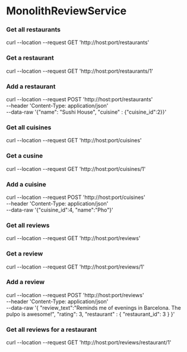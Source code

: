 # MonolithReviewService

### Get all restaurants 
curl --location --request GET 'http://host:port/restaurants' 

### Get a restaurant
curl --location --request GET 'http://host:port/restaurants/1'

### Add a restaurant
curl --location --request POST 'http://host:port/restaurants' \
--header 'Content-Type: application/json' \
--data-raw '{"name": "Sushi House", "cuisine" : {"cuisine_id":2}}'

### Get all cuisines
curl --location --request GET 'http://host:port/cuisines'

### Get a cusine
curl --location --request GET 'http://host:port/cuisines/1'

### Add a cuisine
curl --location --request POST 'http://host:port/cuisines' \
--header 'Content-Type: application/json' \
--data-raw '{"cuisine_id":4, "name":"Pho"}'

### Get all reviews
curl --location --request GET 'http://host:port/reviews'

### Get a review
curl --location --request GET 'http://host:port/reviews/1'

### Add a review
curl --location --request POST 'http://host:port/reviews' \
--header 'Content-Type: application/json' \
--data-raw '{
	"review_text":"Reminds me of evenings in Barcelona. The pulpo is awesome!",
	"rating": 3, 
	"restaurant" : { "restaurant_id": 3 }
}'

### Get all reviews for a restaurant
curl --location --request GET 'http://host:port/reviews/restaurant/1'
